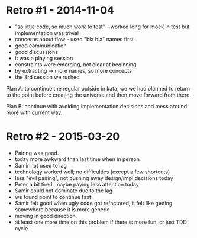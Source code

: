 # Retro #1 - 2014-11-04

* "so little code, so much work to test" - worked long for mock in test but implementation was trivial
* concerns about flow - used "bla bla" names first
* good communication
* good discussions
* it was a playing session
* constraints were emerging, not clear at beginning
* by extracting -> more names, so more concepts
* the 3rd session we rushed

Plan A: to continue the regular outside in kata, we we had planned to return to the point before
creating the universe and then move forward from there.

Plan B: continue with avoiding implementation decisions and mess around more with current way.


# Retro #2 - 2015-03-20

* Pairing was good.
* today more awkward than last time when in person
* Samir not used to lag
* technology worked well; no difficulties (except a few shortcuts)
* less "evil pairing", not pushing away design/impl decisions today
* Peter a bit tired, maybe paying less attention today
* Samir could not dominate due to the lag
* we found point to continue fast
* Samir felt good when ugly code got refactored, it felt like getting somewhere because it is more generic
* moving in good direction.
* at least one more time on this problem if there is more fun, or just TDD cycle.
